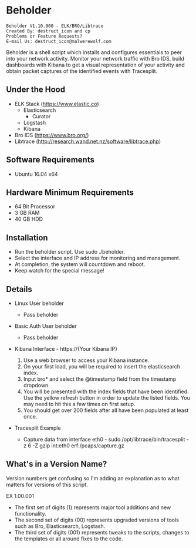 # Beholder
```
Beholder V1.10.000 - ELK/BRO/Libtrace
Created By: destruct_icon and cp
Problems or Feature Requests?
E-mail Us: destruct_icon@malwerewolf.com
```
Beholder is a shell script which installs and configures essentials to peer into your network activity. Monitor your network traffic with Bro IDS, build dashboards with Kibana to get a visual representation of your activity and obtain packet captures of the identified events with Tracesplit.

## Under the Hood

- ELK Stack (https://www.elastic.co)
  - Elasticsearch
    - Curator
  - Logstash
  - Kibana
- Bro IDS (https://www.bro.org/)
- Libtrace (http://research.wand.net.nz/software/libtrace.php)

## Software Requirements

- Ubuntu 16.04 x64

## Hardware Minimum Requirements

- 64 Bit Processor
- 3 GB RAM
- 40 GB HDD

## Installation

- Run the beholder script. Use sudo ./beholder.
- Select the interface and IP address for monitoring and management.
- At completion, the system will countdown and reboot.
- Keep watch for the special message!

## Details

- Linux User beholder
  - Pass beholder
- Basic Auth User beholder
  - Pass beholder
- Kibana Interface - https://{Your Kibana IP}
  1. Use a web browser to access your Kibana instance.
  2. On your first load, you will be required to insert the elasticsearch index.
  3. Input bro* and select the @timestamp field from the timestamp dropdown.
  4. You will be presented with the index fields that have been identified. Use the yellow refresh button in order to update the listed fields. You may need to hit this a few times on first setup.
  5. You should get over 200 fields after all have been populated at least once.

- Tracesplit Example
  - Capture data from interface eth0 - sudo /opt/libtrace/bin/tracesplit -z 6 -Z gzip int:eth0 erf:/pcaps/capture.gz
	
## What's in a Version Name?

Version numbers get confusing so I'm adding an explanation as to what matters for versions of this script.

EX 1.00.001

- The first set of digits (1) represents major tool additions and new functionality.
- The second set of digits (00) represents upgraded versions of tools such as Bro, Elasticsearch, Logstash.
- The third set of digits (001) represents tweaks to the scripts, changes to the templates or all around fixes to the code.
